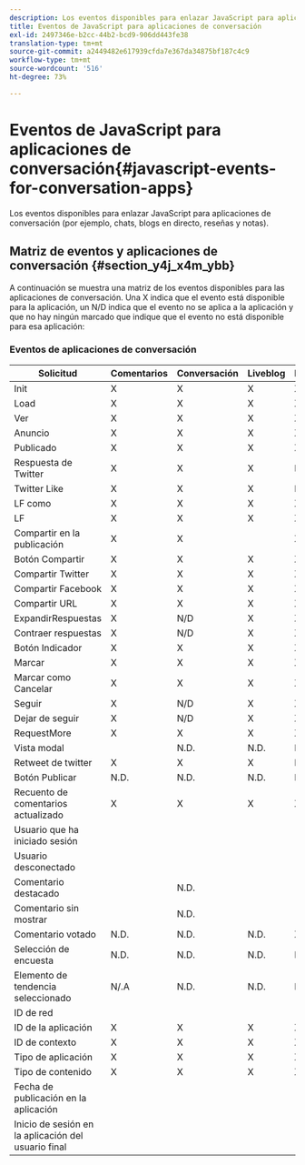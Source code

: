 ```yaml
---
description: Los eventos disponibles para enlazar JavaScript para aplicaciones de conversación (por ejemplo, chats, blogs en directo, reseñas y notas).
title: Eventos de JavaScript para aplicaciones de conversación
exl-id: 2497346e-b2cc-44b2-bcd9-906dd443fe38
translation-type: tm+mt
source-git-commit: a2449482e617939cfda7e367da34875bf187c4c9
workflow-type: tm+mt
source-wordcount: '516'
ht-degree: 73%

---
```


# Eventos de JavaScript para aplicaciones de conversación{#javascript-events-for-conversation-apps}

Los eventos disponibles para enlazar JavaScript para aplicaciones de conversación (por ejemplo, chats, blogs en directo, reseñas y notas).

## Matriz de eventos y aplicaciones de conversación {#section_y4j_x4m_ybb}

A continuación se muestra una matriz de los eventos disponibles para las aplicaciones de conversación. Una X indica que el evento está disponible para la aplicación, un N/D indica que el evento no se aplica a la aplicación y que no hay ningún marcado que indique que el evento no está disponible para esa aplicación:

### Eventos de aplicaciones de conversación

| Solicitud | Comentarios | Conversación | Liveblog | Reseñas | Notas | Encuestas | Tendencias |
|---|---|---|---|---|---|---|---|
| Init | X | X | X | X | X |  |  |
| Load | X | X | X | X |  |  |  |
| Ver | X | X | X | X |  |  |  |
| Anuncio | X | X | X | X |  | N.D. | N.D. |
| Publicado | X | X | X | X | X | N.D. | N.D. |
| Respuesta de Twitter | X | X | X | N.D. | N.D. | N.D. | N.D. |
| Twitter Like | X | X | X | N.D. | N.D. | N.D. | N.D. |
| LF como | X | X | X | X | N.D. | N.D. | N.D. |
| LF | X | X | X | X | N.D. | N.D. | N.D. |
| Compartir en la publicación | X | X |  | X | N.D. | N.D. | N.D. |
| Botón Compartir | X | X | X | X |  | N.D. | N.D. |
| Compartir Twitter | X | X | X | X | X | N.D. | N.D. |
| Compartir Facebook | X | X | X | X | X | N.D. | N.D. |
| Compartir URL | X | X | X | X |  | N.D. | N.D. |
| ExpandirRespuestas | X | N/D | X | X | N.D. | N.D. | N.D. |
| Contraer respuestas | X | N/D | X | X | N.D. | N.D. | N.D. |
| Botón Indicador | X | X | X | X | N.D. | N.D. | N.D. |
| Marcar | X | X | X | X | X | N.D. | N.D. |
| Marcar como Cancelar | X | X | X | X | N.D. | N.D. | N.D. |
| Seguir | X | N/D | X | X | N.D. | N.D. | N.D. |
| Dejar de seguir | X | N/D | X | X | N.D. | N.D. | N.D. |
| RequestMore | X | X | X | X | N.D. | N.D. | N.D. |
| Vista modal |  | N.D. | N.D. | N.D. | N.D. | N.D. | N.D. |
| Retweet de twitter | X | X | X | N.D. | N.D. | N.D. | N.D. |
| Botón Publicar | N.D. | N.D. | N.D. | N.D. | N.D. | N.D. | N.D. |
| Recuento de comentarios actualizado | X | X | X | X | N.D. | N.D. | N.D. |
| Usuario que ha iniciado sesión |  |  |  |  |  | N.D. | N.D. |
| Usuario desconectado |  |  |  |  |  | N.D. | N.D. |
| Comentario destacado |  | N.D. |  |  | N.D. | N.D. | N.D. |
| Comentario sin mostrar |  | N.D. |  |  | N.D. | N.D. | N.D. |
| Comentario votado | N.D. | N.D. | N.D. | X | X | N.D. | N.D. |
| Selección de encuesta | N.D. | N.D. | N.D. | N.D. | N.D. |  | N.D. |
| Elemento de tendencia seleccionado | N/.A | N.D. | N.D. | N.D. | N.D. | N.D. |  |
| ID de red |  |  |  |  |  |  |  |
| ID de la aplicación | X | X | X | X |  |  |  |
| ID de contexto | X | X | X | X |  |  |  |
| Tipo de aplicación | X | X | X | X |  |  |  |
| Tipo de contenido | X | X | X | X |  |  |  |
| Fecha de publicación en la aplicación |  |  |  |  |  |  |  |
| Inicio de sesión en la aplicación del usuario final |  |  |  |  |  |  |  |
